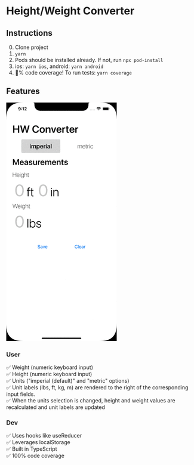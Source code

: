 # Height/Weight Converter

## Instructions

0. Clone project
1. `yarn`
2. Pods should be installed already. If not, run `npx pod-install`
3. ios: `yarn ios`, android: `yarn android`
4. 💯% code coverage! To run tests: `yarn coverage`

## Features

![Height/Weight GIF](hw.gif)

### User

✅ Weight (numeric keyboard input)  
✅ Height (numeric keyboard input)  
✅ Units ("imperial (default)" and "metric" options)  
✅ Unit labels (lbs, ft, kg, m) are rendered to the right of the corresponding input fields.  
✅ When the units selection is changed, height and weight values are recalculated and unit labels are updated

### Dev

✅ Uses hooks like useReducer  
✅ Leverages localStorage  
✅ Built in TypeScript  
✅ 100% code coverage
